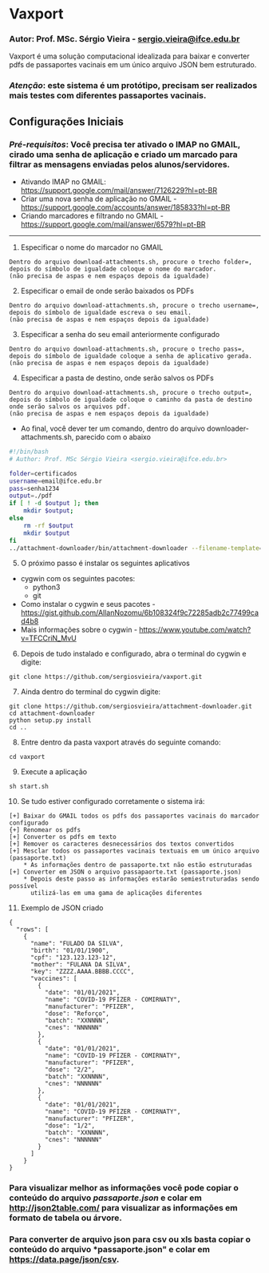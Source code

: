 # Vaxport
### Autor: Prof. MSc. Sérgio Vieira - <sergio.vieira@ifce.edu.br>
Vaxport é uma solução computacional idealizada para baixar e converter pdfs de passaportes vacinais em um único arquivo JSON bem estruturado.

### *Atenção*: este sistema é um protótipo, precisam ser realizados mais testes com diferentes passaportes vacinais.
## Configurações Iniciais
### *Pré-requisitos*: Você precisa ter ativado o IMAP no GMAIL, cirado uma senha de aplicação e criado um marcado para filtrar as mensagens enviadas pelos alunos/servidores.
* Ativando IMAP no GMAIL: https://support.google.com/mail/answer/7126229?hl=pt-BR
* Criar uma nova senha de aplicação no GMAIL - https://support.google.com/accounts/answer/185833?hl=pt-BR
* Criando marcadores e filtrando no GMAIL - https://support.google.com/mail/answer/6579?hl=pt-BR
---
1. Especificar o nome do marcador no GMAIL
``` 
Dentro do arquivo download-attachments.sh, procure o trecho folder=, 
depois do símbolo de igualdade coloque o nome do marcador.
(não precisa de aspas e nem espaços depois da igualdade)
```
2. Especificar o email de onde serão baixados os PDFs
```
Dentro do arquivo download-attachments.sh, procure o trecho username=, 
depois do símbolo de igualdade escreva o seu email.
(não precisa de aspas e nem espaços depois da igualdade)
```
3. Especificar a senha do seu email anteriormente configurado
```
Dentro do arquivo download-attachments.sh, procure o trecho pass=, 
depois do símbolo de igualdade coloque a senha de aplicativo gerada.
(não precisa de aspas e nem espaços depois da igualdade)
```
4. Especificar a pasta de destino, onde serão salvos os PDFs
```
Dentro do arquivo download-attachments.sh, procure o trecho output=, 
depois do símbolo de igualdade coloque o caminho da pasta de destino
onde serão salvos os arquivos pdf.
(não precisa de aspas e nem espaços depois da igualdade)
```
* Ao final, você dever ter um comando, dentro do arquivo downloader-attachments.sh, parecido com o abaixo
```bash
#!/bin/bash
# Author: Prof. MSc Sérgio Vieira <sergio.vieira@ifce.edu.br>

folder=certificados
username=email@ifce.edu.br
pass=senha1234
output=./pdf
if [ ! -d $output ]; then
    mkdir $output;
else
    rm -rf $output
    mkdir $output
fi
../attachment-downloader/bin/attachment-downloader --filename-template="{{ message_id }}_{{ subject }}" --imap-folder=$folder --host imap.gmail.com --username $username --password $pass --output $output
```
5. O próximo passo é instalar os seguintes aplicativos
* cygwin com os seguintes pacotes:
    - python3
    - git
* Como instalar o cygwin e seus pacotes - https://gist.github.com/AllanNozomu/6b108324f9c72285adb2c77499cad4b8
* Mais informações sobre o cygwin - https://www.youtube.com/watch?v=TFCCriN_MvU
6. Depois de tudo instalado e configurado, abra o terminal do cygwin e digite:
```
git clone https://github.com/sergiosvieira/vaxport.git
```
7. Ainda dentro do terminal do cygwin digite:
```
git clone https://github.com/sergiosvieira/attachment-downloader.git
cd attachment-downloader
python setup.py install
cd ..
```
8. Entre dentro da pasta vaxport através do seguinte comando:
```
cd vaxport
```
9. Execute a aplicação
```
sh start.sh
```
10. Se tudo estiver configurado corretamente o sistema irá:
```
[+] Baixar do GMAIL todos os pdfs dos passaportes vacinais do marcador configurado
{+] Renomear os pdfs
[+] Converter os pdfs em texto
[+] Remover os caracteres desnecessários dos textos convertidos
[+] Mesclar todos os passaportes vacinais textuais em um único arquivo (passaporte.txt)
    * As informações dentro de passaporte.txt não estão estruturadas
[+] Converter em JSON o arquivo passapaorte.txt (passaporte.json)
    * Depois deste passo as informações estarão semiestruturadas sendo possível
      utilizá-las em uma gama de aplicações diferentes
```
11. Exemplo de JSON criado
```
{
  "rows": [
    {
      "name": "FULADO DA SILVA",
      "birth": "01/01/1900",
      "cpf": "123.123.123-12",
      "mother": "FULANA DA SILVA",
      "key": "ZZZZ.AAAA.BBBB.CCCC",
      "vaccines": [
        {
          "date": "01/01/2021",
          "name": "COVID-19 PFIZER - COMIRNATY",
          "manufacturer": "PFIZER",
          "dose": "Reforço",
          "batch": "XXNNNN",
          "cnes": "NNNNNN"
        },
        {
          "date": "01/01/2021",
          "name": "COVID-19 PFIZER - COMIRNATY",
          "manufacturer": "PFIZER",
          "dose": "2/2",
          "batch": "XXNNNN",
          "cnes": "NNNNNN"
        },
        {
          "date": "01/01/2021",
          "name": "COVID-19 PFIZER - COMIRNATY",
          "manufacturer": "PFIZER",
          "dose": "1/2",
          "batch": "XXNNNN",
          "cnes": "NNNNNN"
        }
      ]
    }
}
```
### Para visualizar melhor as informações você pode copiar o conteúdo do arquivo *passaporte.json* e colar em http://json2table.com/ para visualizar as informações em formato de tabela ou árvore.
### Para converter de arquivo json para csv ou xls basta copiar o conteúdo do arquivo *passaporte.json" e colar em https://data.page/json/csv.
